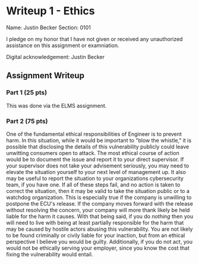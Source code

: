 # Writeup 1 - Ethics

Name: Justin Becker
Section: 0101

I pledge on my honor that I have not given or received any unauthorized assistance on this assignment or examniation.

Digital acknowledgement: Justin Becker

## Assignment Writeup

### Part 1 (25 pts)

This was done via the ELMS assignment.

### Part 2 (75 pts)

One of the fundamental ethical responsibilities of Engineer is to prevent harm. In this situation, while it would be important to "blow the whistle," it is possible that disclosing the details of this vulnerability publicly could leave unwitting consumers open to attack. The most ethical course of action would be to document the issue and report it to your direct supervisor. If your supervisor does not take your advisement seriously, you may need to elevate the situation yourself to your next level of management up. It also may be useful to report the situation to your organizations cybersecurity team, if you have one. If all of these steps fail, and no action is taken to correct the situation, then it may be valid to take the situation public or to a watchdog organization. This is especially true if the company is unwilling to postpone the ECU's release. If the company moves forward with the release without resolving the concern, your company will more thank likely be held liable for the harm it causes. With that being said, if you do *nothing* then you will need to live with being at least partially responsible for the harm that may be caused by hostile actors abusing this vulnerability. You are not likely to be found criminally or civily liable for your inaction, but from an ethical perspective I believe you would be guilty. Additionally, if you do not act, you would not be ethically serving your employer, since you know the cost that fixing the vulnerability would entail.


